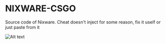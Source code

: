 # NIXWARE-CSGO
Source code of Nixware. Cheat doesn't inject for some reason, fix it uself or just paste from it

![Alt text](https://i.imgur.com/kMJ4g84.png "Nixware csgo")
